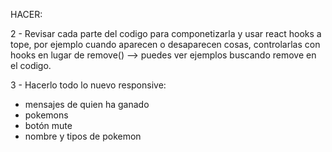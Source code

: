 HACER:

2 - Revisar cada parte del codigo para componetizarla y usar react hooks a tope, por ejemplo cuando aparecen o desaparecen cosas, controlarlas con hooks en lugar de remove() --> puedes ver ejemplos buscando remove en el codigo.

3 - Hacerlo todo lo nuevo responsive:

- mensajes de quien ha ganado
- pokemons
- botón mute
- nombre y tipos de pokemon
